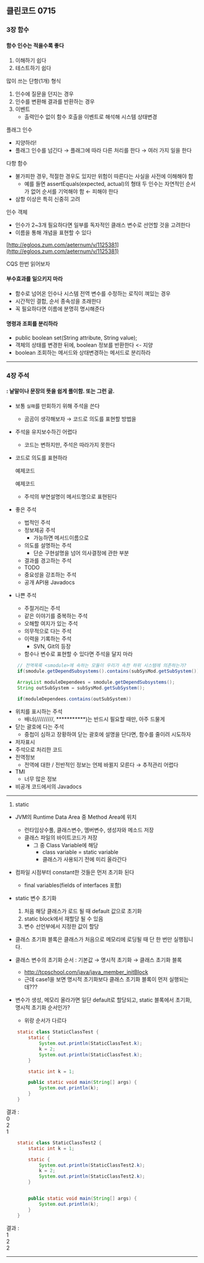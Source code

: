## 클린코드 0715

### 3장 함수

#### 함수 인수는 적을수록 좋다

1. 이해하기 쉽다
2. 테스트하기 쉽다

많이 쓰는 단항(1개) 형식

1. 인수에 질문을 던지는 경우
2. 인수를 변환해 결과를 반환하는 경우
3. 이벤트
    - 출력인수 없이 함수 호출을 이벤트로 해석해 시스템 상태변경

플래그 인수

- 지양하라!
- 플래그 인수를 넘긴다 → 플래그에 따라 다른 처리를 한다 → 여러 가지 일을 한다

다항 함수

- 불가피한 경우, 적절한 경우도 있지만 위험이 따른다는 사실을 사전에 이해해야 함
    - 예를 들면 assertEquals(expected, actual)의 형태
    두 인수는 자연적인 순서가 없어 순서를 기억해야 함 ← 피해야 한다
- 삼항 이상은 특히 신중히 고려

인수 객체

- 인수가 2~3개 필요하다면 일부를 독자적인 클래스 변수로 선언할 것을 고려한다
- 이름을 통해 개념을 표현할 수 있다

[http://egloos.zum.com/aeternum/v/1125381](http://egloos.zum.com/aeternum/v/1125381)

CQS 한번 읽어보자

#### 부수효과를 일으키지 마라
* 함수로 넘어온 인수나 시스템 전역 변수를 수정하는 로직이 껴있는 경우
* 시간적인 결합, 순서 종속성을 초래한다
* 꼭 필요하다면 이름에 분명히 명시해준다

#### 명령과 조회를 분리하라
* public boolean set(String attribute, String value);
* 객체의 상태를 변경한 뒤에, boolean 정보를 반환한다 <- 지양
* boolean 조회하는 메서드와 상태변경하는 메서드로 분리하라

---

### 4장 주석

#### : 낱말이나 문장의 뜻을 쉽게 풀이함. 또는 그런 글.

- 보통 `실패`를 만회하기 위해 주석을 쓴다
    - 곰곰이 생각해보자 → 코드로 의도를 표현할 방법을
- 주석을 유지보수하긴 어렵다
    - 코드는 변하지만, 주석은 따라가지 못한다
- 코드로 의도를 표현하라

    예제코드

    예제코드

    - 주석의 부연설명이 메서드명으로 표현된다
- 좋은 주석
    - 법적인 주석
    - 정보제공 주석
        - 가능하면 메서드이름으로
    - 의도를 설명하는 주석
        - 단순 구현설명을 넘어 의사결정에 관한 부분
    - 결과를 경고하는 주석
    - TODO
    - 중요성을 강조하는 주석
    - 공개 API용 Javadocs
- 나쁜 주석
    - 주절거리는 주석
    - 같은 이야기를 중복하는 주석
    - 오해할 여지가 있는 주석
    - 의무적으로 다는 주석
    - 이력을 기록하는 주석
        - SVN, Git의 등장
    - 함수나 변수로 표현할 수 있다면 주석을 달지 마라

```java
    // 전역목록 <smodule>에 속하는 모듈이 우리가 속한 하위 시스템에 의존하는가?
    if(smodule.getDependSubsystems().contains(subSysMod.getSubSystem()))
```

```java
    ArrayList moduleDependees = smodule.getDependSubsystems();
    String outSubSystem = subSysMod.getSubSystem();
    
    if(moduleDependees.contains(outSubSystem))
```
        
- 위치를 표시하는 주석
    - 배너(/////////, ***********)는 반드시 필요할 때만, 아주 드물게
- 닫는 괄호에 다는 주석
    - 중첩이 심하고 장황하여 닫는 괄호에 설명을 단다면,
    함수를 줄이려 시도하자
- 저자표시
- 주석으로 처리한 코드
- 전역정보
    - 전역에 대한 / 전반적인 정보는 언제 바뀔지 모른다 → 추적관리 어렵다
- TMI
    - 너무 많은 정보
- 비공개 코드에서의 Javadocs

---
1. static 










* JVM의 Runtime Data Area 중 Method Area에 위치
    * 런타임상수풀, 클래스변수, 멤버변수, 생성자와 메소드 저장
    * 클래스 파일의 바이트코드가 저장
        * 그 중 Class Variable에 해당
            * class variable = static variable
            * 클래스가 사용되기 전에 미리 올라간다
* 컴파일 시점부터 constant한 것들은 먼저 초기화 된다
    * final variables(fields of interfaces 포함)
* static 변수 초기화
    1. 처음 해당 클래스가 로드 될 때 default 값으로 초기화
    2. static block에서 재할당 될 수 있음
    3. 변수 선언부에서 지정한 값이 할당
* 클래스 초기화 블록은 클래스가 처음으로 메모리에 로딩될 때 단 한 번만 실행됩니다.


* 클래스 변수의 초기화 순서 : 기본값 → 명시적 초기화 → 클래스 초기화 블록
    * http://tcpschool.com/java/java_member_initBlock
    * 근데 case1을 보면 명시적 초기화보다 클래스 초기화 블록이 먼저 실행되는데???
* 변수가 생성, 메모리 올라가면 일단 default로 할당되고, static 블록에서 초기화, 명시적 초기화 순서인가?
    * 위랑 순서가 다르다

```java
    static class StaticClassTest {
        static {
            System.out.println(StaticClassTest.k);
            k = 2;
            System.out.println(StaticClassTest.k);
        }

        static int k = 1;

        public static void main(String[] args) {
            System.out.println(k);
        }
    }
```    
결과 :  
0  
2  
1  

```java
    static class StaticClassTest2 {
        static int k = 1;

        static {
            System.out.println(StaticClassTest2.k);
            k = 2;
            System.out.println(StaticClassTest2.k);
        }


        public static void main(String[] args) {
            System.out.println(k);
        }
    }
``` 

결과 :  
1  
2  
2

---
